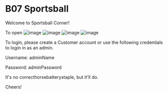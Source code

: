 # B07 Sportsball
 
Welcome to Sportsball Corner!

To open
![image](https://user-images.githubusercontent.com/32133198/184045006-4f738e8f-c8f6-4847-8732-1f4d740d419d.png)
![image](https://user-images.githubusercontent.com/32133198/184045042-293ba84b-e03f-4f82-804b-31593c061092.png)
![image](https://user-images.githubusercontent.com/44347881/184032683-4c43ce21-dd9d-49c2-a93b-13920ad919e5.png)
![image](https://user-images.githubusercontent.com/44347881/184032699-e72121dd-e309-462d-87d7-0861f29a2bd0.png)


To login, please create a Customer account or use the following credentials to login in as an admin.

Username: adminName

Password: adminPassword

It's no correcthorsebatterystaple, but it'll do.



Cheers!
